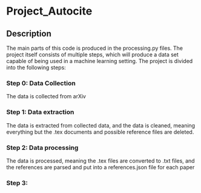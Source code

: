 # Project_Autocite

## Description
The main parts of this code is produced in the processing.py files. The project itself consists of multiple steps, which will produce a data set capable of being used in a machine learning setting. The project is divided into the following steps:

### Step 0: Data Collection
The data is collected from arXiv

### Step 1: Data extraction
The data is extracted from collected data, and the data is cleaned, meaning everything but the .tex documents and possible reference files are deleted.

### Step 2: Data processing
The data is processed, meaning the .tex files are converted to .txt files, and the references are parsed and put into a references.json file for each paper

### Step 3:
